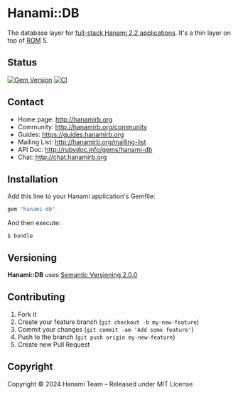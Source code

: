 # Hanami::DB

The database layer for [full-stack Hanami 2.2 applications](hanami/hanami).
It's a thin layer on top of [ROM](https://rom-rb.org/) 5.

## Status

[![Gem Version](https://badge.fury.io/rb/hanami-db.svg)](https://badge.fury.io/rb/db)
[![CI](https://github.com/hanami/db/actions/workflows/ci.yml/badge.svg?branch=main)](https://github.com/hanami/db/actions?query=workflow%3Aci+branch%3Amain)

## Contact

* Home page: http://hanamirb.org
* Community: http://hanamirb.org/community
* Guides: https://guides.hanamirb.org
* Mailing List: http://hanamirb.org/mailing-list
* API Doc: http://rubydoc.info/gems/hanami-db
* Chat: http://chat.hanamirb.org


## Installation

Add this line to your Hanami application's Gemfile:

```ruby
gem "hanami-db"
```

And then execute:

```shell
$ bundle
```

## Versioning

__Hanami::DB__ uses [Semantic Versioning 2.0.0](http://semver.org)

## Contributing

1. Fork it
2. Create your feature branch (`git checkout -b my-new-feature`)
3. Commit your changes (`git commit -am 'Add some feature'`)
4. Push to the branch (`git push origin my-new-feature`)
5. Create new Pull Request

## Copyright

Copyright © 2024 Hanami Team – Released under MIT License
